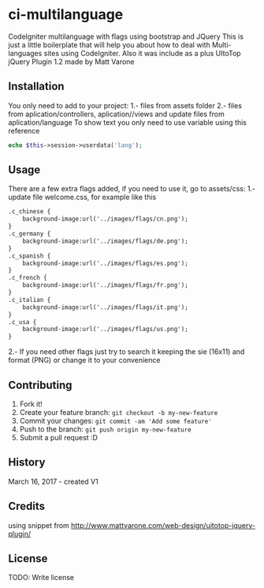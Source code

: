 # ci-multilanguage

CodeIgniter multilanguage with flags using bootstrap and JQuery
This is just a little boilerplate that will help you about how to deal with Multi-languages sites using CodeIgniter.
Also it was include as a plus UItoTop jQuery Plugin 1.2 made by Matt Varone

## Installation

You only need to add to your project:
1.- files from assets folder
2.- files from aplication/controllers, aplication//views and update files from aplication/language
To show text you only need to use variable using this reference
```php
echo $this->session->userdata('lang'); 
``` 

## Usage

There are a few extra flags added, if you need to use it, go to assets/css: 
1.- update file welcome.css, for example like this
```html
.c_chinese {
	background-image:url('../images/flags/cn.png');
}
.c_germany {
	background-image:url('../images/flags/de.png');
}
.c_spanish {
	background-image:url('../images/flags/es.png');
}
.c_french {
	background-image:url('../images/flags/fr.png');
}
.c_italian {
	background-image:url('../images/flags/it.png');
}
.c_usa {
	background-image:url('../images/flags/us.png');
}
```

2.- If you need other flags just try to search it keeping the sie (16x11) and format (PNG) or change it to your convenience

## Contributing

1. Fork it!
2. Create your feature branch: `git checkout -b my-new-feature`
3. Commit your changes: `git commit -am 'Add some feature'`
4. Push to the branch: `git push origin my-new-feature`
5. Submit a pull request :D

## History
March 16, 2017 - created V1

## Credits

using snippet from http://www.mattvarone.com/web-design/uitotop-jquery-plugin/

## License

TODO: Write license



